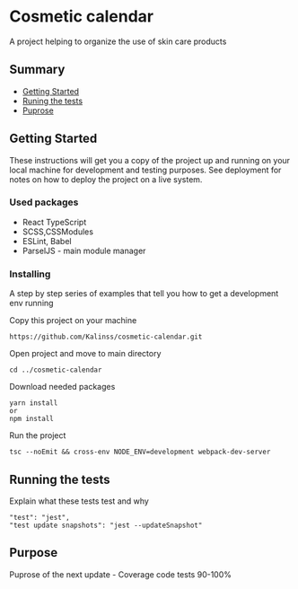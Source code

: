 # Cosmetic calendar

A project helping to organize the use of skin care products

## Summary

  - [Getting Started](#getting-started)
  - [Runing the tests](#running-the-tests)
  - [Puprose](#puprose)

## Getting Started

These instructions will get you a copy of the project up and running on
your local machine for development and testing purposes. See deployment
for notes on how to deploy the project on a live system.

### Used packages
* React TypeScript
* SCSS,CSSModules
* ESLint, Babel
* ParselJS - main module manager

### Installing

A step by step series of examples that tell you how to get a development
env running

Copy this project on your machine 

    https://github.com/Kalinss/cosmetic-calendar.git

Open project and move to main directory

    cd ../cosmetic-calendar
    
Download needed packages 
    
    yarn install
    or
    npm install 

Run the project
    
    tsc --noEmit && cross-env NODE_ENV=development webpack-dev-server        

## Running the tests

Explain what these tests test and why

    "test": "jest",
    "test update snapshots": "jest --updateSnapshot"

## Purpose 
Puprose of the next update - 
Coverage code tests 90-100%